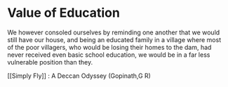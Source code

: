 # Value of Education

We however consoled ourselves by reminding one another that we would still have our house, and being an educated family in a village where most of the poor villagers, who would be losing their homes to the dam, had never received even basic school education, we would be in a far less vulnerable position than they.

[[Simply Fly]] : A Deccan Odyssey (Gopinath,G R)